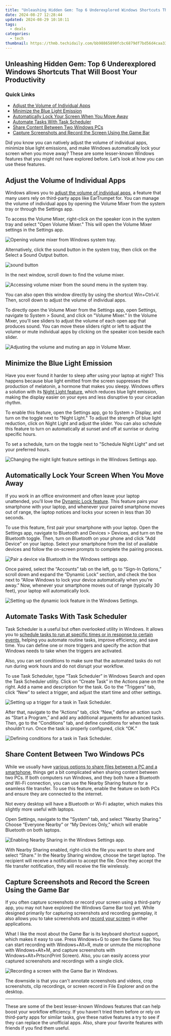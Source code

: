 ```yaml
---
title: "Unleashing Hidden Gem: Top 6 Underexplored Windows Shortcuts That Will Boost Your Productivity"
date: 2024-08-27 12:28:44
updated: 2024-08-29 10:10:11
tags:
  - deals
categories:
  - tech
thumbnail: https://thmb.techidaily.com/bb98865890fcbc6879df7bd56d4caa339b8a68a9a90d557ad4bd481fd6e1bad6.jpg
---
```


## Unleashing Hidden Gem: Top 6 Underexplored Windows Shortcuts That Will Boost Your Productivity

### Quick Links

* [Adjust the Volume of Individual Apps](https://extra-hints.techidaily.com/in-2024-budget-friendly-tips-for-acquiring-high-end-gopros/)
* [Minimize the Blue Light Emission](https://facebook.techidaily.com/tips-to-skyrocket-likes-and-share-ratio-in-fb-groups/)
* [Automatically Lock Your Screen When You Move Away](https://screen-mirroring-recording.techidaily.com/updated-2024-approved-professional-gamers-toolkit-advanced-recording-tactics/)
* [Automate Tasks With Task Scheduler](https://visual-screen-recording.techidaily.com/new-2024-approved-streamlined-techniques-for-efficient-apple-screenshots/)
* [Share Content Between Two Windows PCs](https://win-howtos.techidaily.com/quick-solutions-resolving-sluggish-keyboard-reactions-instantly/)
* [Capture Screenshots and Record the Screen Using the Game Bar](https://blog-min.techidaily.com/4-ways-to-transfer-music-from-infinix-hot-30i-to-iphone-drfone-by-drfone-transfer-from-android-transfer-from-android/)

 Did you know you can natively adjust the volume of individual apps, minimize blue light emissions, and make Windows automatically lock your screen when you move away? These are some lesser-known Windows features that you might not have explored before. Let’s look at how you can use these features.

##  Adjust the Volume of Individual Apps

 Windows allows you to [adjust the volume of individual apps](https://youtube-data.techidaily.com/24517605-new-2024-approved-buy-subscribers-wisely-watch-your-numbers-soar/), a feature that many users rely on third-party apps like EarTrumpet for. You can manage the volume of individual apps by opening the Volume Mixer from the system tray or through the Settings app.

 To access the Volume Mixer, right-click on the speaker icon in the system tray and select "Open Volume Mixer." This will open the Volume Mixer settings in the Settings app.

![Opening volume mixer from Windows system tray.](https://static1.howtogeekimages.com/wordpress/wp-content/uploads/2024/07/1-opening-volume-mixer-from-windows-system-tray.jpg) 

 Alternatively, click the sound button in the system tray, then click on the Select a Sound Output button.

![sound button](https://static1.howtogeekimages.com/wordpress/wp-content/uploads/2024/07/sound-button.png) 

 In the next window, scroll down to find the volume mixer.

![Accessing volume mixer from the sound menu in the system tray.](https://static1.howtogeekimages.com/wordpress/wp-content/uploads/2024/07/accessing-volume-mixer-from-the-sound-menu-in-the-system-tray.jpg) 

 You can also open this window directly by using the shortcut Win+Ctrl+V. Then, scroll down to adjust the volume of individual apps.

 To directly open the Volume Mixer from the Settings app, open Settings, navigate to System > Sound, and click on "Volume Mixer." In the Volume Mixer, you'll see sliders to adjust the volume of each open app that produces sound. You can move these sliders right or left to adjust the volume or mute individual apps by clicking on the speaker icon beside each slider.

![Adjusting the volume and muting an app in Volume Mixer.](https://static1.howtogeekimages.com/wordpress/wp-content/uploads/2024/07/2-adjusting-the-volume-and-muting-an-app-in-volume-mixer.jpg) 

##  Minimize the Blue Light Emission

 Have you ever found it harder to sleep after using your laptop at night? This happens because blue light emitted from the screen suppresses the production of melatonin, a hormone that makes you sleepy. Windows offers a solution with its [Night Light feature](https://buynow-tips.techidaily.com/get-ready-to-roll-with-the-revolutionary-dash-from-wonder-workshop-our-complete-analysis/), which reduces blue light emission, making the display easier on your eyes and less disruptive to your circadian rhythm.

 To enable this feature, open the Settings app, go to System > Display, and turn on the toggle next to "Night Light." To adjust the strength of blue light reduction, click on Night Light and adjust the slider. You can also schedule this feature to turn on automatically at sunset and off at sunrise or during specific hours.

 To set a schedule, turn on the toggle next to "Schedule Night Light" and set your preferred hours.

![Changing the night light feature settings in the Windows Settings app.](https://static1.howtogeekimages.com/wordpress/wp-content/uploads/2024/07/3-changing-the-night-light-feature-settings-in-the-windows-settings-app.jpg) 

##  Automatically Lock Your Screen When You Move Away

 If you work in an office environment and often leave your laptop unattended, you’ll love the [Dynamic Lock feature](https://extra-lessons.techidaily.com/a-critical-look-at-huawei-p10-for-photography-enthusiasts-for-2024/). This feature pairs your smartphone with your laptop, and whenever your paired smartphone moves out of range, the laptop notices and locks your screen in less than 30 seconds.

 To use this feature, first pair your smartphone with your laptop. Open the Settings app, navigate to Bluetooth and Devices > Devices, and turn on the Bluetooth toggle. Then, turn on Bluetooth on your phone and click "Add Device" on your laptop. Select your smartphone from the list of available devices and follow the on-screen prompts to complete the pairing process.

![Pair a device via Bluetooth in the Windows settings app.](https://static1.howtogeekimages.com/wordpress/wp-content/uploads/2024/07/4-pair-a-device-via-bluetooth-in-the-windows-settings-app.jpg) 

 Once paired, select the “Accounts” tab on the left, go to “Sign-In Options,” scroll down and expand the “Dynamic Lock” section, and check the box next to “Allow Windows to lock your device automatically when you're away.” Now, whenever your smartphone moves out of range (typically 30 feet), your laptop will automatically lock.

![Setting up the dynamic lock feature in the Windows Settings.](https://static1.howtogeekimages.com/wordpress/wp-content/uploads/2024/07/5-setting-up-the-dynamic-lock-feature-in-the-windows-settings.jpg) 

##  Automate Tasks With Task Scheduler

 Task Scheduler is a useful but often overlooked utility in Windows. It allows you to [schedule tasks to run at specific times or in response to certain events](https://fox-direct.techidaily.com/updated-banish-the-chaos-strategies-to-refine-overwhelming-tiktok-drafts/), helping you automate routine tasks, improve efficiency, and save time. You can define one or more triggers and specify the action that Windows needs to take when the triggers are activated.

 Also, you can set conditions to make sure that the automated tasks do not run during work hours and do not disrupt your workflow.

 To use Task Scheduler, type “Task Scheduler” in Windows Search and open the Task Scheduler utility. Click on “Create Task” in the Actions pane on the right. Add a name and description for the task. Go to the “Triggers” tab, click “New” to select a trigger, and adjust the start time and other settings.

![Setting up a trigger for a task in Task Scheduler.](https://static1.howtogeekimages.com/wordpress/wp-content/uploads/2024/07/6-setting-up-a-trigger-for-a-task-in-task-scheduler.jpg) 

 After that, navigate to the “Actions” tab, click “New,” define an action such as “Start a Program,” and add any additional arguments for advanced tasks. Then, go to the “Conditions” tab, and define conditions for when the task shouldn’t run. Once the task is properly configured, click “OK.”

![Defining conditions for a task in Task Scheduler.](https://static1.howtogeekimages.com/wordpress/wp-content/uploads/2024/07/7-defining-conditions-for-a-task-in-task-scheduler.jpg) 

##  Share Content Between Two Windows PCs

 While we usually have [various options to share files between a PC and a smartphone](https://on-screen-recording.techidaily.com/new-in-2024-home-sweet-habitat-6-basic-mc-dwellings-demystified/), things get a bit complicated when sharing content between two PCs. If both computers run Windows, and they both have a Bluetooth _and_ Wi-Fi connection, you can use the Nearby Sharing feature for a seamless file transfer. To use this feature, enable the feature on both PCs and ensure they are connected to the internet.

 Not every desktop will have a Bluetooth or Wi-Fi adapter, which makes this slightly more useful with laptops.

 Open Settings, navigate to the "System" tab, and select "Nearby Sharing." Choose “Everyone Nearby” or “My Devices Only,” which will enable Bluetooth on both laptops.

![Enabling Nearby Sharing in the Windows Settings app.](https://static1.howtogeekimages.com/wordpress/wp-content/uploads/2024/07/8-enabling-nearby-sharing-in-the-windows-settings-app.jpg) 

 With Nearby Sharing enabled, right-click the file you want to share and select “Share.” In the Nearby Sharing window, choose the target laptop. The recipient will receive a notification to accept the file. Once they accept the file transfer notification, they will receive the file wirelessly.

##  Capture Screenshots and Record the Screen Using the Game Bar

 If you often capture screenshots or record your screen using a third-party app, you may not have explored the Windows Game Bar tool yet. While designed primarily for capturing screenshots and recording gameplay, it also allows you to take screenshots and [record your screen](https://extra-resources.techidaily.com/saga-storytellers-syndicate-quintessential-quartet/) in other applications.

 What I like the most about the Game Bar is its keyboard shortcut support, which makes it easy to use. Press Windows+G to open the Game Bar. You can start recording with Windows+Alt+R, mute or unmute the microphone with Windows+Alt+M, and capture screenshots with Windows+Alt+Prtscn(Print Screen). Also, you can easily access your captured screenshots and recordings with a single click.

![Recording a screen with the Game Bar in Windows.](https://static1.howtogeekimages.com/wordpress/wp-content/uploads/2024/07/9-recording-a-screen-with-the-game-bar-in-windows.jpg) 

 The downside is that you can't annotate screenshots and videos, crop screenshots, clip recordings, or screen record in File Explorer and on the desktop.

---

 These are some of the best lesser-known Windows features that can help boost your workflow efficiency. If you haven’t tried them before or rely on third-party apps for similar tasks, give these native features a try to see if they can replace the unofficial apps. Also, share your favorite features with friends if you find them useful.

<ins class="adsbygoogle"
     style="display:block"
     data-ad-format="autorelaxed"
     data-ad-client="ca-pub-7571918770474297"
     data-ad-slot="1223367746"></ins>



<ins class="adsbygoogle"
     style="display:block"
     data-ad-client="ca-pub-7571918770474297"
     data-ad-slot="8358498916"
     data-ad-format="auto"
     data-full-width-responsive="true"></ins>
